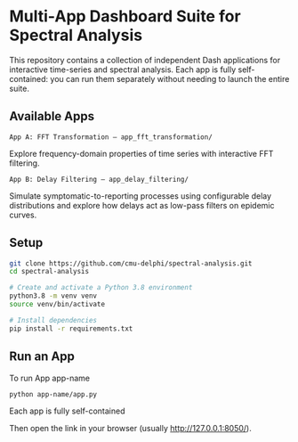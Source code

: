 # Multi-App Dashboard Suite for Spectral Analysis

This repository contains a collection of independent Dash applications for interactive time-series and spectral analysis.
Each app is fully self-contained: you can run them separately without needing to launch the entire suite.

## Available Apps
```
App A: FFT Transformation — app_fft_transformation/
```
Explore frequency-domain properties of time series with interactive FFT filtering.

```
App B: Delay Filtering — app_delay_filtering/
```
Simulate symptomatic-to-reporting processes using configurable delay distributions and explore how delays act as low-pass filters on epidemic curves.

## Setup

```bash
git clone https://github.com/cmu-delphi/spectral-analysis.git
cd spectral-analysis

# Create and activate a Python 3.8 environment
python3.8 -m venv venv
source venv/bin/activate

# Install dependencies
pip install -r requirements.txt
```

## Run an App

To run App app-name

```bash
python app-name/app.py
```

Each app is fully self-contained

Then open the link in your browser (usually http://127.0.0.1:8050/).

